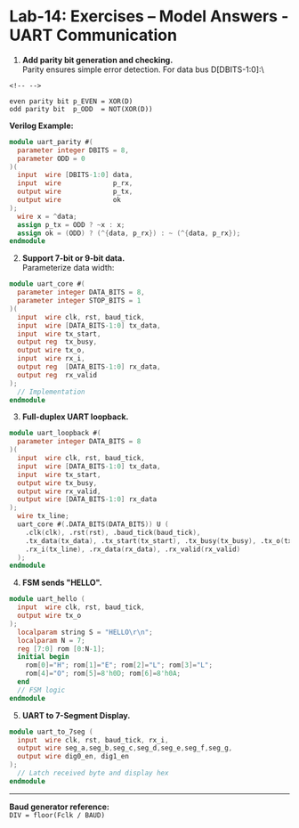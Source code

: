 # Lab-14: Exercises – Model Answers - UART Communication

1.  **Add parity bit generation and checking.**\
    Parity ensures simple error detection. For data bus D\[DBITS-1:0\]:\

```{=html}
<!-- -->
```

    even parity bit p_EVEN = XOR(D)
    odd parity bit  p_ODD  = NOT(XOR(D))

**Verilog Example:**

``` verilog
module uart_parity #(
  parameter integer DBITS = 8,
  parameter ODD = 0
)(
  input  wire [DBITS-1:0] data,
  input  wire             p_rx,
  output wire             p_tx,
  output wire             ok
);
  wire x = ^data;
  assign p_tx = ODD ? ~x : x;
  assign ok = (ODD) ? (^{data, p_rx}) : ~ (^{data, p_rx});
endmodule
```

2.  **Support 7-bit or 9-bit data.**\
    Parameterize data width:

``` verilog
module uart_core #(
  parameter integer DATA_BITS = 8,
  parameter integer STOP_BITS = 1
)(
  input  wire clk, rst, baud_tick,
  input  wire [DATA_BITS-1:0] tx_data,
  input  wire tx_start,
  output reg  tx_busy,
  output wire tx_o,
  input  wire rx_i,
  output reg  [DATA_BITS-1:0] rx_data,
  output reg  rx_valid
);
  // Implementation
endmodule
```

3.  **Full-duplex UART loopback.**

``` verilog
module uart_loopback #(
  parameter integer DATA_BITS = 8
)(
  input  wire clk, rst, baud_tick,
  input  wire [DATA_BITS-1:0] tx_data,
  input  wire tx_start,
  output wire tx_busy,
  output wire rx_valid,
  output wire [DATA_BITS-1:0] rx_data
);
  wire tx_line;
  uart_core #(.DATA_BITS(DATA_BITS)) U (
    .clk(clk), .rst(rst), .baud_tick(baud_tick),
    .tx_data(tx_data), .tx_start(tx_start), .tx_busy(tx_busy), .tx_o(tx_line),
    .rx_i(tx_line), .rx_data(rx_data), .rx_valid(rx_valid)
  );
endmodule
```

4.  **FSM sends "HELLO".**

``` verilog
module uart_hello (
  input  wire clk, rst, baud_tick,
  output wire tx_o
);
  localparam string S = "HELLO\r\n";
  localparam N = 7;
  reg [7:0] rom [0:N-1];
  initial begin
    rom[0]="H"; rom[1]="E"; rom[2]="L"; rom[3]="L";
    rom[4]="O"; rom[5]=8'h0D; rom[6]=8'h0A;
  end
  // FSM logic
endmodule
```

5.  **UART to 7-Segment Display.**

``` verilog
module uart_to_7seg (
  input  wire clk, rst, baud_tick, rx_i,
  output wire seg_a,seg_b,seg_c,seg_d,seg_e,seg_f,seg_g,
  output wire dig0_en, dig1_en
);
  // Latch received byte and display hex
endmodule
```

------------------------------------------------------------------------

**Baud generator reference:**\
`DIV = floor(Fclk / BAUD)`


